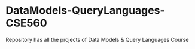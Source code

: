# DataModels-QueryLanguages-CSE560
Repository has all the projects of Data Models &amp; Query Languages Course
